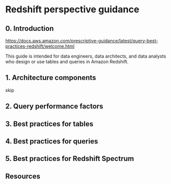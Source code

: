 # Redshift perspective guidance
## 0. Introduction
https://docs.aws.amazon.com/prescriptive-guidance/latest/query-best-practices-redshift/welcome.html

This guide is intended for data engineers, data architects, and data analysts who design or use tables and queries in Amazon Redshift.

## 1. Architecture components
skip 

## 2. Query performance factors

## 3. Best practices for tables

## 4. Best practices for queries

## 5. Best practices for Redshift Spectrum

## Resources


